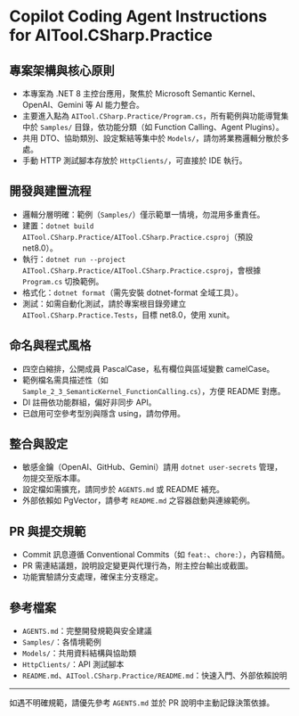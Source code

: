 # Copilot Coding Agent Instructions for AITool.CSharp.Practice

## 專案架構與核心原則
- 本專案為 .NET 8 主控台應用，聚焦於 Microsoft Semantic Kernel、OpenAI、Gemini 等 AI 能力整合。
- 主要進入點為 `AITool.CSharp.Practice/Program.cs`，所有範例與功能導覽集中於 `Samples/` 目錄，依功能分類（如 Function Calling、Agent Plugins）。
- 共用 DTO、協助類別、設定繫結等集中於 `Models/`，請勿將業務邏輯分散於多處。
- 手動 HTTP 測試腳本存放於 `HttpClients/`，可直接於 IDE 執行。

## 開發與建置流程
- 邏輯分層明確：範例（`Samples/`）僅示範單一情境，勿混用多重責任。
- 建置：`dotnet build AITool.CSharp.Practice/AITool.CSharp.Practice.csproj`（預設 net8.0）。
- 執行：`dotnet run --project AITool.CSharp.Practice/AITool.CSharp.Practice.csproj`，會根據 `Program.cs` 切換範例。
- 格式化：`dotnet format`（需先安裝 dotnet-format 全域工具）。
- 測試：如需自動化測試，請於專案根目錄旁建立 `AITool.CSharp.Practice.Tests`，目標 net8.0，使用 xunit。

## 命名與程式風格
- 四空白縮排，公開成員 PascalCase，私有欄位與區域變數 camelCase。
- 範例檔名需具描述性（如 `Sample_2_3_SemanticKernel_FunctionCalling.cs`），方便 README 對應。
- DI 註冊依功能群組，偏好非同步 API。
- 已啟用可空參考型別與隱含 using，請勿停用。

## 整合與設定
- 敏感金鑰（OpenAI、GitHub、Gemini）請用 `dotnet user-secrets` 管理，勿提交至版本庫。
- 設定檔如需擴充，請同步於 `AGENTS.md` 或 README 補充。
- 外部依賴如 PgVector，請參考 `README.md` 之容器啟動與連線範例。

## PR 與提交規範
- Commit 訊息遵循 Conventional Commits（如 `feat:`、`chore:`），內容精簡。
- PR 需連結議題，說明設定變更與代理行為，附主控台輸出或截圖。
- 功能實驗請分支處理，確保主分支穩定。

## 參考檔案
- `AGENTS.md`：完整開發規範與安全建議
- `Samples/`：各情境範例
- `Models/`：共用資料結構與協助類
- `HttpClients/`：API 測試腳本
- `README.md`、`AITool.CSharp.Practice/README.md`：快速入門、外部依賴說明

---
如遇不明確規範，請優先參考 `AGENTS.md` 並於 PR 說明中主動記錄決策依據。